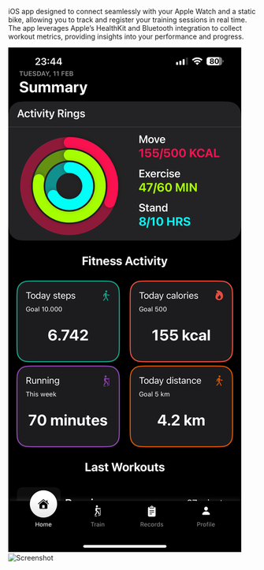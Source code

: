 iOS app designed to connect seamlessly with your Apple Watch and a static bike, allowing you to track and register your training sessions in real time. 
The app leverages Apple’s HealthKit and Bluetooth integration to collect workout metrics, providing insights into your performance and progress.

![Screenshot](screenshots/homeView.PNG)
![Screenshot](trainView.PNG)
